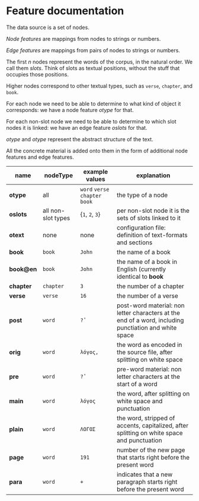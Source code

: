 # Feature documentation

The data source is a set of nodes.

*Node features* are mappings from nodes to strings or numbers.

*Edge features* are mappings from pairs of nodes to strings or numbers.

The first *n* nodes represent the words of the corpus, in the natural order.
We call them *slots*.
Think of slots as textual positions, without the stuff that occupies those positions.

Higher nodes correspond to other textual types, such as `verse`, `chapter`, and `book`.

For each node we need to be able to determine to what kind of object it corresponds:
we have a node feature *otype* for that.

For each non-slot node we need to be able to determine to which slot nodes it is linked:
we have an edge feature *oslots* for that.

*otype* and *otype* represent the abstract structure of the text.

All the concrete material is added onto them in the form of additional node features and edge features.



name | nodeType | example values | explanation
--- | --- | --- | ---
**otype** | all | `word` `verse` `chapter` `book` | the type of a node
**oslots** | all non-slot types | {`1`, `2`, `3`} | per non-slot node it is the sets of slots linked to it
**otext** | none | none | configuration file: definition of text-formats and sections
**book** | `book` | `John` | the name of a book 
**book@en** | `book` | `John` | the name of a book in English (currently identical to **book**
**chapter** | `chapter` | `3` | the number of a chapter 
**verse** | `verse` | `16` | the number of a verse 
**post** | `word` | `?̔` | post-word material: non letter characters at the end of a word, including punctiation and white space
**orig** | `word` | `λόγος,` | the word as encoded in the source file, after splitting on white space
**pre** | `word` | `?̔` | pre-word material: non letter characters at the start of a word
**main** | `word` | `λόγος` | the word, after splitting on white space and punctuation
**plain** | `word` | `ΛΟΓΟΣ` | the word, stripped of accents, capitalized, after splitting on white space and punctuation
**page** | `word` | `191` | number of the new page that starts right before the present word
**para** | `word` | `+` | indicates that a new paragraph starts right before the present word




